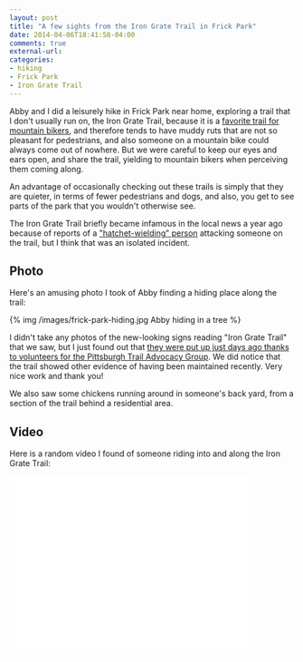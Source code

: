 ```yaml
---
layout: post
title: "A few sights from the Iron Grate Trail in Frick Park"
date: 2014-04-06T18:41:58-04:00
comments: true
external-url: 
categories: 
- hiking
- Frick Park
- Iron Grate Trail
---
```

Abby and I did a leisurely hike in Frick Park near home, exploring a trail that I don't usually run on, the Iron Grate Trail, because it is a [favorite trail for mountain bikers](http://www.mtbproject.com/trail/3003110), and therefore tends to have muddy ruts that are not so pleasant for pedestrians, and also someone on a mountain bike could always come out of nowhere. But we were careful to keep our eyes and ears open, and share the trail, yielding to mountain bikers when perceiving them coming along.

An advantage of occasionally checking out these trails is simply that they are quieter, in terms of fewer pedestrians and dogs, and also, you get to see parts of the park that you wouldn't otherwise see.

The Iron Grate Trail briefly became infamous in the local news a year ago because of reports of a ["hatchet-wielding" person](http://foresthills-regentsquare.patch.com/groups/police-and-fire/p/frick-park-visitors-on-edge-after-reports-of-violence) attacking someone on the trail, but I think that was an isolated incident.

## Photo

Here's an amusing photo I took of Abby finding a hiding place along the trail:

{% img /images/frick-park-hiding.jpg Abby hiding in a tree %}

I didn't take any photos of the new-looking signs reading "Iron Grate Trail" that we saw, but I just found out that [they were put up just days ago thanks to volunteers for the Pittsburgh Trail Advocacy Group](http://pittsburghparks.org/PTAGworkday04052014). We did notice that the trail showed other evidence of having been maintained recently. Very nice work and thank you!

We also saw some chickens running around in someone's back yard, from a section of the trail behind a residential area.

## Video

Here is a random video I found of someone riding into and along the Iron Grate Trail:

<iframe width="420" height="315" src="//www.youtube.com/embed/x-FxY3BoHag" frameborder="0" allowfullscreen></iframe>